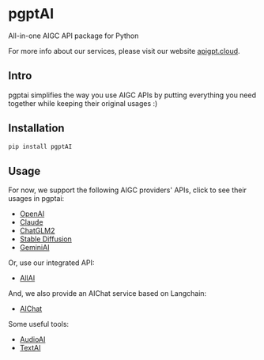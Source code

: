 # pgptAI
All-in-one AIGC API package for Python

For more info about our services, please visit our website [apigpt.cloud](https://apigpt.cloud/).

## Intro
pgptai simplifies the way you use AIGC APIs by putting everything you need together while keeping their original usages :)

## Installation
```bash
pip install pgptAI
```

## Usage
For now, we support the following AIGC providers' APIs, click to see their usages in pgptai:
* [OpenAI](docs/openai.md)
* [Claude](docs/claude.md)
* [ChatGLM2](docs/chatglm.md)
* [Stable Diffusion](docs/stablediffusion.md)
* [GeminiAI](docs/geminiai.md)

Or, use our integrated API:
* [AllAI](docs/allai.md)

And, we also provide an AIChat service based on Langchain:
* [AIChat](docs/aichat.md)

Some useful tools:  
* [AudioAI](docs/audioai.md)
* [TextAI](docs/textai.md)
